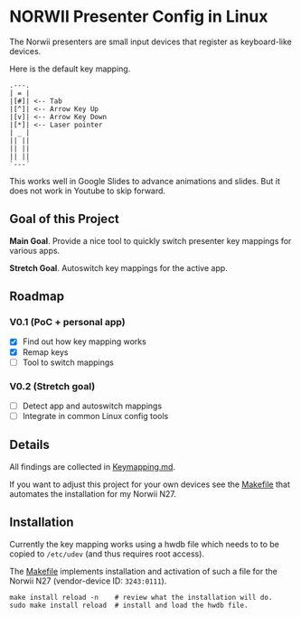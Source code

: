 # NORWII Presenter Config in Linux

The Norwii presenters are small input devices that register as keyboard-like devices.

Here is the default key mapping.

```
.---.
| = |
|[#]| <-- Tab
|[^]| <-- Arrow Key Up
|[v]| <-- Arrow Key Down
|[*]| <-- Laser pointer
| _ |
|| ||
|| ||
|| ||
`---´
```

This works well in Google Slides to advance animations and slides.
But it does not work in Youtube to skip forward.

## Goal of this Project

**Main Goal**. Provide a nice tool to quickly switch presenter key mappings for various apps.

**Stretch Goal**. Autoswitch key mappings for the active app.

## Roadmap

### V0.1 (PoC + personal app)

- [x] Find out how key mapping works
- [x] Remap keys
- [ ] Tool to switch mappings

### V0.2 (Stretch goal)
- [ ] Detect app and autoswitch mappings
- [ ] Integrate in common Linux config tools

## Details

All findings are collected in [Keymapping.md](Keymapping.md).

If you want to adjust this project for your own devices
see the [Makefile](Makefile) that automates the installation for my Norwii N27.

## Installation
Currently the key mapping works using a hwdb file which needs to to be copied to
`/etc/udev` (and thus requires root access).

The [Makefile](Makefile) implements installation and activation of such a file
for the Norwii N27 (vendor-device ID: `3243:0111`).

```
make install reload -n    # review what the installation will do.
sudo make install reload  # install and load the hwdb file.
```
